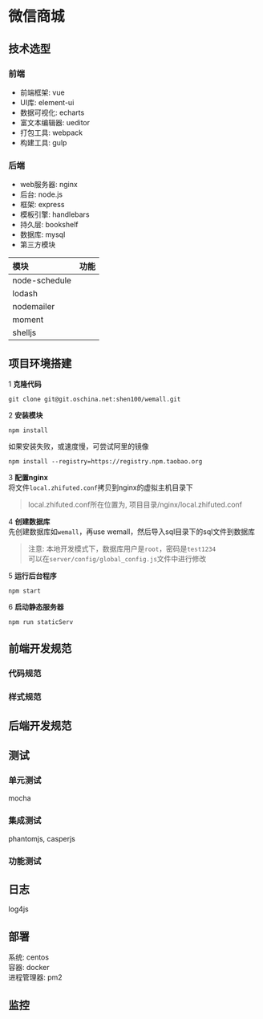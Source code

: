 # 微信商城

## 技术选型
### 前端
* 前端框架: vue
* UI库: element-ui
* 数据可视化: echarts
* 富文本编辑器: ueditor
* 打包工具: webpack
* 构建工具: gulp

### 后端
* web服务器: nginx
* 后台: node.js
* 框架: express
* 模板引擎: handlebars
* 持久层: bookshelf
* 数据库: mysql
* 第三方模块  

| 模块     | 功能     |  
|:--------|:-------:|  
| node-schedule  |     |  
| lodash |   |  
| nodemailer |   |  
| moment |   |  
| shelljs |   |  


## 项目环境搭建
1 **克隆代码**

```
git clone git@git.oschina.net:shen100/wemall.git
```

2 **安装模块**

```
npm install
```
如果安装失败，或速度慢，可尝试阿里的镜像

```
npm install --registry=https://registry.npm.taobao.org
```

3 **配置nginx**  
将文件`local.zhifuted.conf`拷贝到nginx的虚拟主机目录下  
>local.zhifuted.conf所在位置为, 项目目录/nginx/local.zhifuted.conf

4 **创建数据库**  
先创建数据库如`wemall`，再use wemall，然后导入sql目录下的sql文件到数据库  
>注意: 本地开发模式下，数据库用户是`root`，密码是`test1234`  
>可以在`server/config/global_config.js`文件中进行修改
 
5 **运行后台程序**

```
npm start
```

6 **启动静态服务器**

```
npm run staticServ
```
## 前端开发规范
### 代码规范

### 样式规范

## 后端开发规范

## 测试

### 单元测试
mocha  
### 集成测试
phantomjs, casperjs  
### 功能测试

## 日志
log4js

## 部署
系统: centos  
容器: docker  
进程管理器: pm2
## 监控
